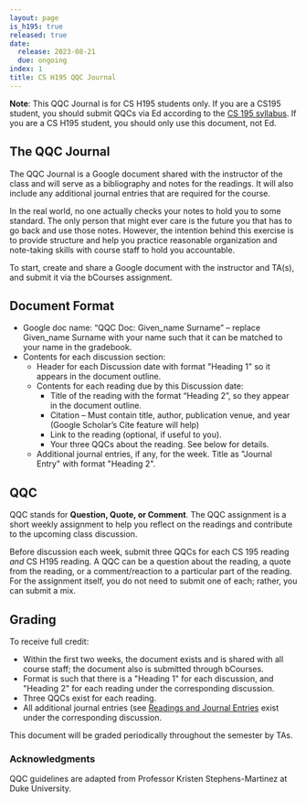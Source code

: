 ```yaml
---
layout: page
is_h195: true
released: true
date:
  release: 2023-08-21
  due: ongoing
index: 1
title: CS H195 QQC Journal
---
```


**Note**: This QQC Journal is for CS H195 students only. If you are a CS195 student, you should submit QQCs via Ed according to the [CS 195 syllabus]({{site.base_url}}/syllabus). If you are a CS H195 student, you should only use this document, not Ed.

## The QQC Journal

The QQC Journal is a Google document shared with the instructor of the class and will serve as a bibliography and notes for the readings. It will also include any additional journal entries that are required for the course.

In the real world, no one actually checks your notes to hold you to some standard. The only person that might ever care is the future you that has to go back and use those notes. However, the intention behind this exercise is to provide structure and help you practice reasonable organization and note-taking skills with course staff to hold you accountable.

To start, create and share a Google document with the instructor and TA(s), and submit it via the bCourses assignment.

## Document Format

* Google doc name: “QQC Doc: Given_name Surname” – replace Given_name Surname with your name such that it can be matched to your name in the gradebook.
* Contents for each discussion section:
  * Header for each Discussion date with format "Heading 1" so it appears in the document outline.
  * Contents for each reading due by this Discussion date:
    * Title of the reading with the format “Heading 2”, so they appear in the document outline.
    * Citation – Must contain title, author, publication venue, and year (Google Scholar’s Cite feature will help)
    * Link to the reading (optional, if useful to you).
    * Your three QQCs about the reading. See below for details.
  * Additional journal entries, if any, for the week. Title as "Journal Entry" with format "Heading 2".

## QQC

QQC stands for **Question, Quote, or Comment**. The QQC assignment is a short weekly assignment to help you reflect on the readings and contribute to the upcoming class discussion.

Before discussion each week, submit three QQCs for each CS 195 reading _and_ CS H195 reading. A QQC can be a question about the reading, a quote from the reading, or a comment/reaction to a particular part of the reading. For the assignment itself, you do not need to submit one of each; rather, you can submit a mix.

## Grading

To receive full credit:
* Within the first two weeks, the document exists and is shared with all course staff; the document also is submitted through bCourses.
* Format is such that there is a "Heading 1" for each discussion, and "Heading 2" for each reading under the corresponding discussion.
* Three QQCs exist for each reading.
* All additional journal entries (see [Readings and Journal Entries]({{site.base_url}}/discussion#cs-h195-readings-and-journal-entries) exist under the corresponding discussion.

This document will be graded periodically throughout the semester by TAs.

### Acknowledgments 

QQC guidelines are adapted from Professor Kristen Stephens-Martinez at Duke University.

